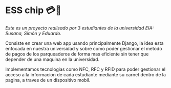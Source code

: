 # ESS chip  💳📲

*Este es un proyecto realisado por 3 estudiantes de la universidad EIA: Susana, Simón y Eduardo.*

Consiste en crear una web app usando principalmente Django, la idea esta enfocada en nuestra universidad y sobre como poder gestionar el metodo de pagos de los parqueaderos de forma mas eficiente sin tener que depender de una maquina en la universidad.

Implementamos tecnologias como NFC, RFC y RFID para poder gestionar el acceso a la informacion de cada estudiante mediante su carnet dentro de la pagina, a traves de un dispositivo mobil.
